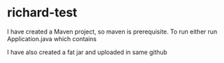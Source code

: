 # richard-test
I have created a Maven project, so maven is prerequisite.
To run either run Application.java which contains

I have also created a fat jar and uploaded in same github